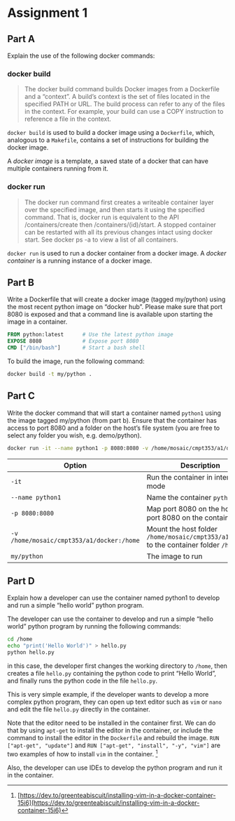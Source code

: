 # Assignment 1

## Part A

Explain the use of the following docker commands:

### docker build

> The docker build command builds Docker images from a Dockerfile and a “context”. A build’s context is the set of files located in the specified PATH or URL. The build process can refer to any of the files in the context. For example, your build can use a COPY instruction to reference a file in the context.

`docker build` is used to build a docker image using a `Dockerfile`, which, analogous to a `Makefile`, contains a set of instructions for building the docker image.

A *docker image* is a template, a saved state of a docker that can have multiple containers running from it.

### docker run

>The docker run command first creates a writeable container layer over the specified image, and then starts it using the specified command. That is, docker run is equivalent to the API /containers/create then /containers/(id)/start. A stopped container can be restarted with all its previous changes intact using docker start. See docker ps -a to view a list of all containers.

`docker run` is used to run a docker container from a docker image. A *docker container* is a running instance of a docker image.

## Part B

Write a Dockerfile that will create a docker image (tagged my/python) using the most recent python image on “docker hub”. Please make sure that port 8080 is exposed and that a command line is available upon starting the image in a container.

```Dockerfile
FROM python:latest      # Use the latest python image
EXPOSE 8080             # Expose port 8080
CMD ["/bin/bash"]       # Start a bash shell
```

To build the image, run the following command:

```bash
docker build -t my/python .
```

## Part C

Write the docker command that will start a container named `python1` using the image tagged my/python (from part b). Ensure that the container has access to port 8080 and a folder on the host’s file system (you are free to select any folder you wish, e.g. demo/python).

```bash
docker run -it --name python1 -p 8080:8080 -v /home/mosaic/cmpt353/a1/docker:/home my/python
```
| Option | Description |
| --- | --- |
| `-it` | Run the container in interactive mode |
| `--name python1` | Name the container `python1` |
| `-p 8080:8080` | Map port 8080 on the host to port 8080 on the container |
| `-v /home/mosaic/cmpt353/a1/docker:/home` | Mount the host folder `/home/mosaic/cmpt353/a1/docker` to the container folder `/home` |
| `my/python` | The image to run |

## Part D

Explain how a developer can use the container named python1 to develop and run a simple “hello world” python program.

The developer can use the container to develop and run a simple “hello world” python program by running the following commands:

```bash
cd /home
echo "print('Hello World')" > hello.py
python hello.py
```

in this case, the developer first changes the working directory to `/home`, then creates a file `hello.py` containing the python code to print “Hello World”, and finally runs the python code in the file `hello.py`.

This is very simple example, if the developer wants to develop a more complex python program, they can open up text editor such as `vim` or `nano` and edit the file `hello.py` directly in the container.

Note that the editor need to be installed in the container first. We can do that by using `apt-get` to install the editor in the container, or include the command to install the editor in the `Dockerfile` and rebuild the image. `RUN ["apt-get", "update"]` and `RUN ["apt-get", "install", "-y", "vim"]` are two examples of how to install `vim` in the container. [^2]

[^1]: [https://docs.docker.com/engine/reference/builder/#run](https://docs.docker.com/engine/reference/builder/#run)
[^2]: [https://dev.to/greenteabiscuit/installing-vim-in-a-docker-container-15i6](https://dev.to/greenteabiscuit/installing-vim-in-a-docker-container-15i6)

Also, the developer can use IDEs to develop the python program and run it in the container. 

